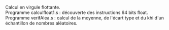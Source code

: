 Calcul en virgule flottante. <br>
Programme calculfloat1.s : découverte des instructions 64 bits float. <br>
Programme verifAlea.s : calcul de la moyenne, de l'écart type et du khi d'un échantillon de nombres aléatoires.
